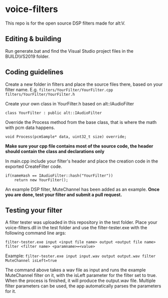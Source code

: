 # voice-filters

This repo is for the open source DSP filters made for alt:V.

## Editing & building

Run generate.bat and find the Visual Studio project files in the BUILD\VS2019 folder.

## Coding guidelines

Create a new folder in filters and place the source files there, based on your filter name. E.g. `filters/YourFilter/YourFilter.cpp`
`filters/YourFilter/YourFilter.h`

Create your own class in YourFilter.h based on alt::IAudioFilter

    class YourFilter : public alt::IAudioFilter

Override the Process method from the base class, that is where the math with pcm data happens.

    void Process(pcmSample* data, uint32_t size) override;
**Make sure your cpp file contains most of the source code, the header should contain the class and declarations only**

In main.cpp include your filter's header and place the creation code in the exported CreateFilter code.

    if(nameHash == IAudioFilter::hash("YourFilter"))
        return new YourFilter();

An example DSP filter, MuteChannel has been added as an example.
**Once you are done, test your filter and submit a pull request.**

## Testing your filter

A filter tester was uploaded in this repository in the test folder. Place your voice-filters.dll in the test folder and use the filter-tester.exe with the following command line args:

`filter-tester.exe input <input file name> output <output file name> filter <filter name> <paramname>=<value> `

Example:
`filter-tester.exe input input.wav output output.wav filter MuteChannel isLeft=true`

The command above takes a wav file as input and runs the example MuteChannel filter on it, with the isLeft parameter for the filter set to true. When the process is finished, it will produce the output.wav file. Multiple filter parameters can be used, the app automatically parses the parameters for it.


